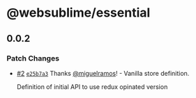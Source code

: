 # @websublime/essential

## 0.0.2

### Patch Changes

- [#2](https://github.com/websublime/essential/pull/2) [`e25b7a3`](https://github.com/websublime/essential/commit/e25b7a32c39bd6996094d8edc27bd432f014aa03) Thanks [@miguelramos](https://github.com/miguelramos)! - Vanilla store definition.

  Definition of initial API to use redux opinated version

